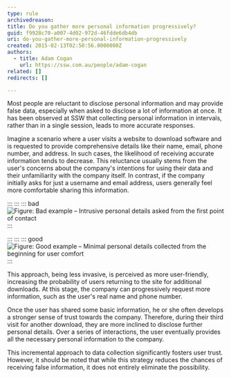 ```yaml
---
type: rule
archivedreason: 
title: Do you gather more personal information progressively?
guid: f9928c70-a007-4d02-972d-46fdde6db4db
uri: do-you-gather-more-personal-information-progressively
created: 2015-02-13T02:50:56.0000000Z
authors:
  - title: Adam Cogan
    url: https://ssw.com.au/people/adam-cogan
related: []
redirects: []

---
```


Most people are reluctant to disclose personal information and may provide false data, especially when asked to disclose a lot of information at once. It has been observed at SSW that collecting personal information in intervals, rather than in a single session, leads to more accurate responses. 

<!--endintro-->

Imagine a scenario where a user visits a website to download software and is requested to provide comprehensive details like their name, email, phone number, and address. In such cases, the likelihood of receiving accurate information tends to decrease. This reluctance usually stems from the user's concerns about the company's intentions for using their data and their unfamiliarity with the company itself. In contrast, if the company initially asks for just a username and email address, users generally feel more comfortable sharing this information. 

:::
:::
::: bad
![Figure: Bad example – Intrusive personal details asked from the first point of contact](collecting-extensive-personal-information.png)
:::

:::
:::
::: good
![Figure: Good example – Minimal personal details collected from the beginning for user comfort](collecting-minimal-personal-information.png)
:::

This approach, being less invasive, is perceived as more user-friendly, increasing the probability of users returning to the site for additional downloads. At this stage, the company can progressively request more information, such as the user's real name and phone number. 

Once the user has shared some basic information, he or she often develops a stronger sense of trust towards the company. Therefore, during their third visit for another download, they are more inclined to disclose further personal details. Over a series of interactions, the user eventually provides all the necessary personal information to the company. 

This incremental approach to data collection significantly fosters user trust. However, it should be noted that while this strategy reduces the chances of receiving false information, it does not entirely eliminate the possibility.

